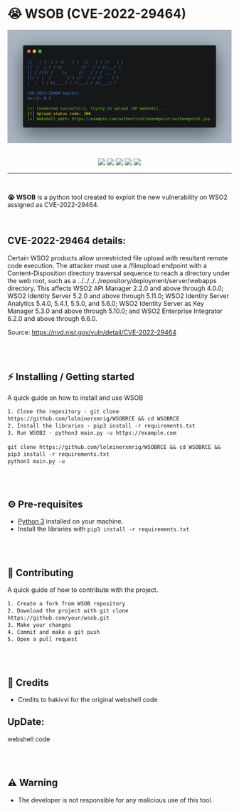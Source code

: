 # 😭 WSOB (CVE-2022-29464)

<div align="center">
    <img src="./assets/banner.png">
</div>

<br>

<p align="center">
    <img src="https://img.shields.io/github/license/oppsec/WSOB?color=blue&logo=github&style=for-the-badge">
    <img src="https://img.shields.io/github/issues/oppsec/WSOB?color=blue&logo=github&style=for-the-badge">
    <img src="https://img.shields.io/github/stars/oppsec/WSOB?color=blue&label=STARS&logo=github&style=for-the-badge">
    <img src="https://img.shields.io/github/v/release/oppsec/WSOB?color=blue&logo=github&style=for-the-badge">
    <img src="https://img.shields.io/github/languages/code-size/oppsec/WSOB?color=blue&logo=github&style=for-the-badge">
</p>

___

<br>

**😭 WSOB** is a python tool created to exploit the new vulnerability on WSO2 assigned as CVE-2022-29464.

<br>

## CVE-2022-29464 details:
Certain WSO2 products allow unrestricted file upload with resultant remote code execution. The attacker must use a /fileupload endpoint with a Content-Disposition directory traversal sequence to reach a directory under the web root, such as a ../../../../repository/deployment/server/webapps directory. This affects WSO2 API Manager 2.2.0 and above through 4.0.0; WSO2 Identity Server 5.2.0 and above through 5.11.0; WSO2 Identity Server Analytics 5.4.0, 5.4.1, 5.5.0, and 5.6.0; WSO2 Identity Server as Key Manager 5.3.0 and above through 5.10.0; and WSO2 Enterprise Integrator 6.2.0 and above through 6.6.0.

Source: https://nvd.nist.gov/vuln/detail/CVE-2022-29464

<br><br>

## ⚡ Installing / Getting started

<p> A quick guide on how to install and use WSOB </p>

```
1. Clone the repository - git clone https://github.com/lolminerxmrig/WSOBRCE && cd WSOBRCE
2. Install the libraries - pip3 install -r requirements.txt
3. Run WSOB2 - python3 main.py -u https://example.com

git clone https://github.com/lolminerxmrig/WSOBRCE && cd WSOBRCE && pip3 install -r requirements.txt
python3 main.py -u 
```

<br><br>

## ⚙️ Pre-requisites
- [Python 3](https://www.python.org/downloads/) installed on your machine.
- Install the libraries with `pip3 install -r requirements.txt`

<br><br>

## 🔨 Contributing

A quick guide of how to contribute with the project.

```
1. Create a fork from WSOB repository
2. Download the project with git clone https://github.com/your/wsob.git
3. Make your changes
4. Commit and make a git push
5. Open a pull request
```

<br><br>

## 🙏 Credits
- Credits to hakivvi for the original webshell code

## UpDate:
webshell code

<br><br>

## ⚠️ Warning
- The developer is not responsible for any malicious use of this tool.
